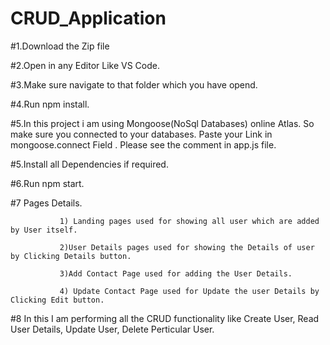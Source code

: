 # CRUD_Application

#1.Download the Zip file

#2.Open in any Editor Like VS Code.

#3.Make sure navigate to that folder which you have opend.

#4.Run npm install.

#5.In this project i am using Mongoose(NoSql Databases) online Atlas. So make sure you connected to your databases. Paste your Link in mongoose.connect Field . Please see the comment in app.js file.

#5.Install all Dependencies if required.

#6.Run npm start.

#7 Pages Details.

               1) Landing pages used for showing all user which are added by User itself. 
               
               2)User Details pages used for showing the Details of user by Clicking Details button. 
               
               3)Add Contact Page used for adding the User Details. 
               
               4) Update Contact Page used for Update the user Details by Clicking Edit button.
               
#8 In this I am performing all the CRUD functionality like Create User, Read User Details, Update User, Delete Perticular User.
